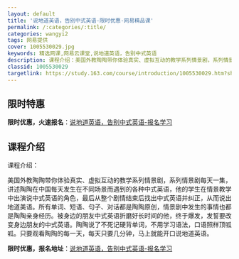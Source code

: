 ```yaml
---
layout: default
title: '说地道英语，告别中式英语-限时优惠-网易精品课'
permalink: /:categories/:title/
categories: wangyi2
tags: 网易提供
cover: 1005530029.jpg
keywords: 精选网课,网易云课堂,说地道英语，告别中式英语
description: 课程介绍：美国外教陶陶带你体验真实、虚拟互动的教学系列情景剧，系列情景剧每天一集，讲述陶陶在中国每天发生在不同场景而遇到
classid: 1005530029
targetlink: https://study.163.com/course/introduction/1005530029.htm?share=1&shareId=1025206652&utm_campaign=share&utm_medium=iphoneShare&utm_source=&utm_u=1025206652
---
```


## 限时特惠

**限时优惠，火速报名**：[说地道英语，告别中式英语-报名学习](https://study.163.com/course/introduction/1005530029.htm?share=1&shareId=1025206652&utm_campaign=share&utm_medium=iphoneShare&utm_source=&utm_u=1025206652)

## 课程介绍

课程介绍：

美国外教陶陶带你体验真实、虚拟互动的教学系列情景剧，系列情景剧每天一集，讲述陶陶在中国每天发生在不同场景而遇到的各种中式英语，他的学生在情景教学中出演说中式英语的角色，最后从整个剧情结束后找出中式英语并纠正，从而说出地道美语。所有单词、短语、句子、对话都是陶陶原创，情景剧中发生的事情也都是陶陶亲身经历。被身边的朋友中式英语折磨好长时间的他，终于爆发，发誓要改变身边朋友的中式英语。陶陶说了不死记硬背单词，不用学习语法，口语照样顶呱呱。只要观看陶陶的每一天，每天只要几分钟，马上就能开口说地道英语。

**限时优惠，报名地址**：[说地道英语，告别中式英语-报名学习](https://study.163.com/course/introduction/1005530029.htm?share=1&shareId=1025206652&utm_campaign=share&utm_medium=iphoneShare&utm_source=&utm_u=1025206652)

